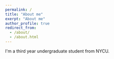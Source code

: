 ```yaml
---
permalink: /
title: "About me"
exerpt: "About me"
author_profile: true
redirect_from: 
  - /about/
  - /about.html
---
```


I'm a third year undergraduate student from NYCU.
